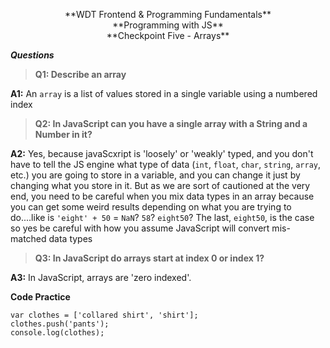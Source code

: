 <p style="text-align: center">**WDT Frontend & Programming Fundamentals**<br>
**Programming with JS**<br>
**Checkpoint Five - Arrays**</p>

**_Questions_**
> **Q1: Describe an array**

**A1:** An `array` is a list of values stored in a single variable using a numbered index

> **Q2: In JavaScript can you have a single array with a String and a Number in it?**

**A2:** Yes, because javaScxript is 'loosely' or 'weakly' typed, and you don't have to tell the JS engine what type of data (`int`, `float`, `char`, `string`, `array`, etc.) you are going to store in a variable, and you can change it just by changing what you store in it. But as we are sort of cautioned at the very end, you need to be careful when you mix data types in an array because you can get some weird results depending on what you are trying to do....like is `'eight' + 50` = `NaN`? `58`? `eight50`? The last, `eight50`, is the case so yes be careful with how you assume JavaScript will convert mis-matched data types

> **Q3: In JavaScript do arrays start at index 0 or index 1?**

**A3:** In JavaScript, arrays are 'zero indexed'.

**Code Practice**

```
var clothes = ['collared shirt', 'shirt'];
clothes.push('pants');
console.log(clothes);
```
